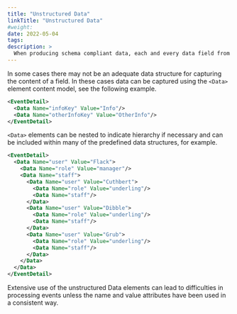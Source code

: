 ```yaml
---
title: "Unstructured Data"
linkTitle: "Unstructured Data"
#weight:
date: 2022-05-04
tags: 
description: >
  When producing schema compliant data, each and every data field from an event should populate the most appropriate element in the schema.
---
```


In some cases there may not be an adequate data structure for capturing the content of a field.
In these cases data can be captured using the `<Data>` element content model, see the following example.

``` xml
<EventDetail>
  <Data Name="infoKey" Value="Info"/>
  <Data Name="otherInfoKey" Value="OtherInfo"/>
</EventDetail>
``` 

`<Data>` elements can be nested to indicate hierarchy if necessary and can be included within many of the predefined data structures, for example.

``` xml
<EventDetail>
  <Data Name="user" Value="Flack">
    <Data Name="role" Value="manager"/>
    <Data Name="staff">
      <Data Name="user" Value="Cuthbert">
        <Data Name="role" Value="underling"/>
        <Data Name="staff"/>
      </Data>
      <Data Name="user" Value="Dibble">
        <Data Name="role" Value="underling"/>
        <Data Name="staff"/>
      </Data>
      <Data Name="user" Value="Grub">
        <Data Name="role" Value="underling"/>
        <Data Name="staff"/>
      </Data>
    </Data>
  </Data>
</EventDetail>
``` 

Extensive use of the unstructured Data elements can lead to difficulties in processing events unless the name and value attributes have been used in a consistent way.
